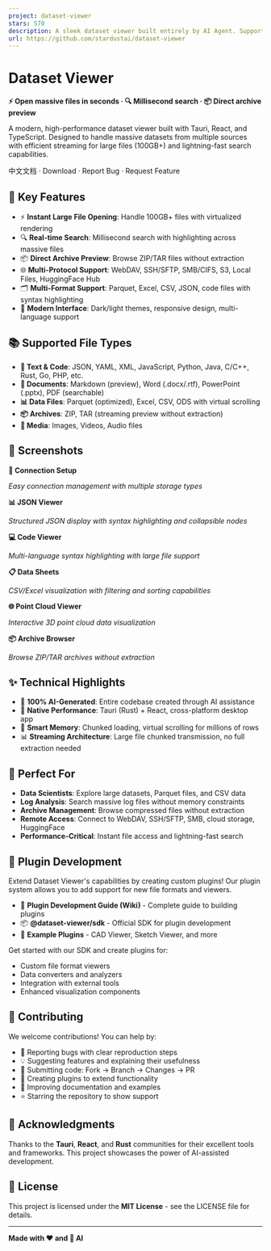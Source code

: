 ```yaml
---
project: dataset-viewer
stars: 570
description: A sleek dataset viewer built entirely by AI Agent. Supports streaming large files from WebDAV, S3, SSH, Local or Hugging Face.
url: https://github.com/stardustai/dataset-viewer
---
```


Dataset Viewer
==============

**⚡ Open massive files in seconds · 🔍 Millisecond search · 📦 Direct archive preview**

A modern, high-performance dataset viewer built with Tauri, React, and TypeScript. Designed to handle massive datasets from multiple sources with efficient streaming for large files (100GB+) and lightning-fast search capabilities.

中文文档 · Download · Report Bug · Request Feature

🚀 Key Features
---------------

-   ⚡ **Instant Large File Opening**: Handle 100GB+ files with virtualized rendering
-   🔍 **Real-time Search**: Millisecond search with highlighting across massive files
-   📦 **Direct Archive Preview**: Browse ZIP/TAR files without extraction
-   🌐 **Multi-Protocol Support**: WebDAV, SSH/SFTP, SMB/CIFS, S3, Local Files, HuggingFace Hub
-   🗂️ **Multi-Format Support**: Parquet, Excel, CSV, JSON, code files with syntax highlighting
-   🎨 **Modern Interface**: Dark/light themes, responsive design, multi-language support

📚 Supported File Types
-----------------------

-   **📄 Text & Code**: JSON, YAML, XML, JavaScript, Python, Java, C/C++, Rust, Go, PHP, etc.
-   **📝 Documents**: Markdown (preview), Word (.docx/.rtf), PowerPoint (.pptx), PDF (searchable)
-   **📊 Data Files**: Parquet (optimized), Excel, CSV, ODS with virtual scrolling
-   **📦 Archives**: ZIP, TAR (streaming preview without extraction)
-   **📱 Media**: Images, Videos, Audio files

📸 Screenshots
--------------

**🔗 Connection Setup**  
  
_Easy connection management with multiple storage types_

**📊 JSON Viewer**  
  
_Structured JSON display with syntax highlighting and collapsible nodes_

**💻 Code Viewer**  
  
_Multi-language syntax highlighting with large file support_

**📋 Data Sheets**  
  
_CSV/Excel visualization with filtering and sorting capabilities_

**🌐 Point Cloud Viewer**  
  
_Interactive 3D point cloud data visualization_

**📦 Archive Browser**  
  
_Browse ZIP/TAR archives without extraction_

✨ Technical Highlights
----------------------

-   🤖 **100% AI-Generated**: Entire codebase created through AI assistance
-   🚀 **Native Performance**: Tauri (Rust) + React, cross-platform desktop app
-   🧠 **Smart Memory**: Chunked loading, virtual scrolling for millions of rows
-   📊 **Streaming Architecture**: Large file chunked transmission, no full extraction needed

🎯 Perfect For
--------------

-   **Data Scientists**: Explore large datasets, Parquet files, and CSV data
-   **Log Analysis**: Search massive log files without memory constraints
-   **Archive Management**: Browse compressed files without extraction
-   **Remote Access**: Connect to WebDAV, SSH/SFTP, SMB, cloud storage, HuggingFace
-   **Performance-Critical**: Instant file access and lightning-fast search

🔌 Plugin Development
---------------------

Extend Dataset Viewer's capabilities by creating custom plugins! Our plugin system allows you to add support for new file formats and viewers.

-   📖 **Plugin Development Guide (Wiki)** - Complete guide to building plugins
-   📦 **@dataset-viewer/sdk** - Official SDK for plugin development
-   🎨 **Example Plugins** - CAD Viewer, Sketch Viewer, and more

Get started with our SDK and create plugins for:

-   Custom file format viewers
-   Data converters and analyzers
-   Integration with external tools
-   Enhanced visualization components

🤝 Contributing
---------------

We welcome contributions! You can help by:

-   🐛 Reporting bugs with clear reproduction steps
-   💡 Suggesting features and explaining their usefulness
-   🔧 Submitting code: Fork → Branch → Changes → PR
-   🔌 Creating plugins to extend functionality
-   📖 Improving documentation and examples
-   ⭐ Starring the repository to show support

🙏 Acknowledgments
------------------

Thanks to the **Tauri**, **React**, and **Rust** communities for their excellent tools and frameworks. This project showcases the power of AI-assisted development.

📄 License
----------

This project is licensed under the **MIT License** - see the LICENSE file for details.

* * *

**Made with ❤️ and 🤖 AI**
